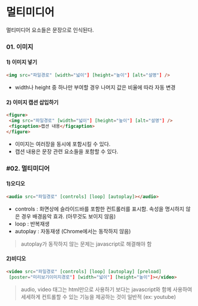 # 멀티미디어
멀티미디어 요소들은 문장으로 인식된다.

### 01. 이미지
#### 1) 이미지 넣기
```html
<img src="파일경로" [width="넓이"] [height="높이"] [alt="설명"] />
```
- width나 height 중 하나만 부여할 경우 나머지 값은 비율에 따라 자동 변경

#### 2) 이미지 캡션 삽입하기
```html
<figure>
 <img src="파일경로" [width="넓이"] [height="높이"] [alt="설명"] />
 <figcaption>캡션 내용</figcaption>
</figure>
```
- 이미지는 여러장을 동시에 포함시킬 수 있다.
- 캡션 내용은 문장 관련 요소들을 포함할 수 있다.

### #02. 멀티미디어
#### 1)오디오
```html
<audio src="파일경로" [controls] [loop] [autoplay]></audio>
```
- controls : 화면상에 슬라이드바를 포함한 컨트롤러를 표시함. 속성을 명시하지 않은 경우 배경음악 효과.
(아무것도 보이지 않음)
- loop : 반복재생
- autoplay : 자동재생 (Chrome에서는 동작하지 않음)

> autoplay가 동작하지 않는 문제는 javascript로 해결해야 함

#### 2)비디오
```html
<video src="파일경로" [controls] [loop] [autoplay] [preload]
 [poster="미리보기이미지경로"] [width="넓이"] [height="높이"]></video>
 ```
 > audio, video 태그는 html만으로 사용하기 보다는 javascript와 함께 사용하여 세세하게 컨트롤할 수 있는 기능을 제공하는 것이 일반적 (ex: youtube)